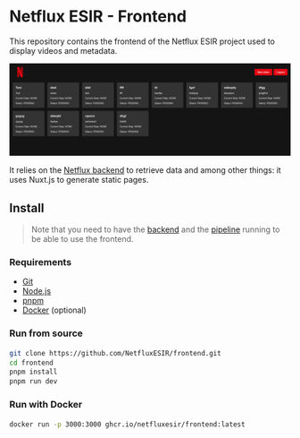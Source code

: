 # Netflux ESIR - Frontend

This repository contains the frontend of the Netflux ESIR project used to display videos and metadata.

![Netflux ESIR - Frontend - Preview](images/preview.png)

It relies on the [Netflux backend](https://github.com/NetfluxESIR/backend) to retrieve data and
among other things: it uses Nuxt.js to generate static pages.

## Install

> Note that you need to have the [backend](https://github.com/NetfluxESIR/backend) and 
> the [pipeline](https://github.com/NetfluxESIR/pipeline) running to be able to use the frontend.

### Requirements

- [Git](https://git-scm.com/downloads)
- [Node.js](https://nodejs.org/en/download/)
- [pnpm](https://pnpm.io/installation)
- [Docker](https://docs.docker.com/get-docker/) (optional)

### Run from source

```bash
git clone https://github.com/NetfluxESIR/frontend.git
cd frontend
pnpm install
pnpm run dev
```

### Run with Docker

```bash
docker run -p 3000:3000 ghcr.io/netfluxesir/frontend:latest
```

